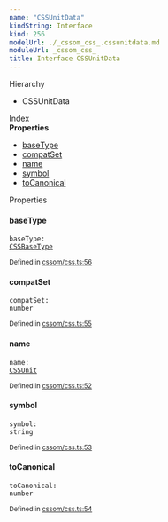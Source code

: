 ```yaml
---
name: "CSSUnitData"
kindString: Interface
kind: 256
modelUrl: ./_cssom_css_.cssunitdata.md
moduleUrl: _cssom_css_
title: Interface CSSUnitData
---
```



<section class="pt-2 tsd-panel tsd-hierarchy">
<div class="lead">Hierarchy</div>
<ul class="pl-3 tsd-hierarchy list-style-initial">
<li>
<span class="target">CSSUnitData</span>

</li>
</ul>

</section>





<section >
<div class="lead pb-2">Index</div>
<section class="tsd-panel tsd-index-panel">
<div class="tsd-index-content">
<section class="tsd-index-section ">
<strong>Properties</strong>
<ul>
<li class="tsd-kind-property tsd-parent-kind-interface"><a href="../_cssom_css_.cssunitdata/#basetype" class="tsd-kind-icon">base<wbr>Type</a></li>
<li class="tsd-kind-property tsd-parent-kind-interface"><a href="../_cssom_css_.cssunitdata/#compatset" class="tsd-kind-icon">compat<wbr>Set</a></li>
<li class="tsd-kind-property tsd-parent-kind-interface"><a href="../_cssom_css_.cssunitdata/#name" class="tsd-kind-icon">name</a></li>
<li class="tsd-kind-property tsd-parent-kind-interface"><a href="../_cssom_css_.cssunitdata/#symbol" class="tsd-kind-icon">symbol</a></li>
<li class="tsd-kind-property tsd-parent-kind-interface"><a href="../_cssom_css_.cssunitdata/#tocanonical" class="tsd-kind-icon">to<wbr>Canonical</a></li>
</ul>
</section>
</div>
</section>
</section>
<section>
<div class="lead">Properties</div>
<section class="pb-4 pt-2 tsd-kind-property tsd-parent-kind-interface">
<div class="d-flex flex-row">

<h4 id="basetype">base<wbr>Type</h4>
</div>

<code class="tsd-signature tsd-kind-icon">base<wbr>Type<span class="tsd-signature-symbol">:</span> <a href="../_cssom_css_.cssbasetype/" class="tsd-signature-type">CSSBaseType</a></code>

<aside class="tsd-sources pb-2">
<div class="d-flex flex-column">
<small class="text-muted">Defined in <a href="https://github.com/umbopepato/visua/blob/098ba6b/src/cssom/css.ts#L56">cssom/css.ts:56</a></small>
</div>
</aside>




</section>
<section class="pb-4 pt-2 tsd-kind-property tsd-parent-kind-interface">
<div class="d-flex flex-row">

<h4 id="compatset">compat<wbr>Set</h4>
</div>

<code class="tsd-signature tsd-kind-icon">compat<wbr>Set<span class="tsd-signature-symbol">:</span> <span class="tsd-signature-type">number</span></code>

<aside class="tsd-sources pb-2">
<div class="d-flex flex-column">
<small class="text-muted">Defined in <a href="https://github.com/umbopepato/visua/blob/098ba6b/src/cssom/css.ts#L55">cssom/css.ts:55</a></small>
</div>
</aside>




</section>
<section class="pb-4 pt-2 tsd-kind-property tsd-parent-kind-interface">
<div class="d-flex flex-row">

<h4 id="name">name</h4>
</div>

<code class="tsd-signature tsd-kind-icon">name<span class="tsd-signature-symbol">:</span> <a href="../_cssom_css_.cssunit/" class="tsd-signature-type">CSSUnit</a></code>

<aside class="tsd-sources pb-2">
<div class="d-flex flex-column">
<small class="text-muted">Defined in <a href="https://github.com/umbopepato/visua/blob/098ba6b/src/cssom/css.ts#L52">cssom/css.ts:52</a></small>
</div>
</aside>




</section>
<section class="pb-4 pt-2 tsd-kind-property tsd-parent-kind-interface">
<div class="d-flex flex-row">

<h4 id="symbol">symbol</h4>
</div>

<code class="tsd-signature tsd-kind-icon">symbol<span class="tsd-signature-symbol">:</span> <span class="tsd-signature-type">string</span></code>

<aside class="tsd-sources pb-2">
<div class="d-flex flex-column">
<small class="text-muted">Defined in <a href="https://github.com/umbopepato/visua/blob/098ba6b/src/cssom/css.ts#L53">cssom/css.ts:53</a></small>
</div>
</aside>




</section>
<section class="pb-4 pt-2 tsd-kind-property tsd-parent-kind-interface">
<div class="d-flex flex-row">

<h4 id="tocanonical">to<wbr>Canonical</h4>
</div>

<code class="tsd-signature tsd-kind-icon">to<wbr>Canonical<span class="tsd-signature-symbol">:</span> <span class="tsd-signature-type">number</span></code>

<aside class="tsd-sources pb-2">
<div class="d-flex flex-column">
<small class="text-muted">Defined in <a href="https://github.com/umbopepato/visua/blob/098ba6b/src/cssom/css.ts#L54">cssom/css.ts:54</a></small>
</div>
</aside>




</section>
</section>
